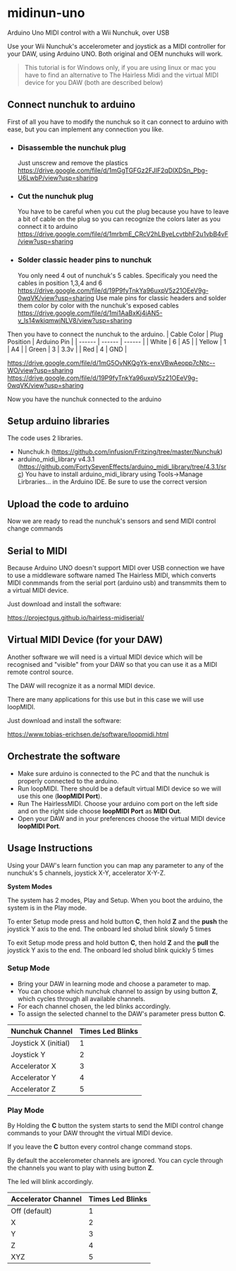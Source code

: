 # midinun-uno
Arduino Uno MIDI control with a Wii Nunchuk, over USB

Use your Wii Nunchuk's accelerometer and joystick as a MIDI controller for your DAW, using Arduino UNO.
Both original and OEM nunchuks will work.
> This tutorial is for Windows only, if you are using linux or mac you have to find an alternative to The Hairless Midi and the virtual MIDI device for you DAW (both are described below)

## Connect nunchuk to arduino

First of all you have to modify the nunchuk so it can connect to arduino with ease, but you can implement any connection you like.

 - ### Disassemble the nunchuk plug
    Just unscrew and remove the plastics
    https://drive.google.com/file/d/1mGgTGFGz2FJIF2qDlXDSn_Pbg-U6LwbP/view?usp=sharing
- ### Cut the nunchuk plug
    You have to be careful when you cut the plug because you have to leave a bit of cable on the plug so you can recognize the colors later as you connect it to arduino
    https://drive.google.com/file/d/1mrbmE_CRcV2hLByeLcvtbhF2u1vbB4vF/view?usp=sharing
- ### Solder classic header pins to nunchuk
    You only need 4 out of nunchuk's 5 cables. Specificaly you need the cables in position 1,3,4 and 6
    https://drive.google.com/file/d/19P9fyTnkYa96uxpV5z21OEeV9g-0wqVK/view?usp=sharing
    Use male pins for classic headers and solder them color by color with the nunchuk's exposed cables
    https://drive.google.com/file/d/1mi1AaBxKj4iAN5-v_ls14wkiqmwjNLV8/view?usp=sharing

Then you have to connect the nunchuk to the arduino.
| Cable Color | Plug Position | Arduino Pin |
| ------ | ------ | ------ |
| White | 6 | A5 |
| Yellow | 1 |  A4 |
| Green | 3 | 3.3v |
| Red | 4 | GND |

https://drive.google.com/file/d/1mG5OvNKQgYk-enxVBwAeopp7cNtc--WO/view?usp=sharing
https://drive.google.com/file/d/19P9fyTnkYa96uxpV5z21OEeV9g-0wqVK/view?usp=sharing

Now you have the nunchuk connected to the arduino

## Setup arduino libraries
The code uses 2 libraries.
 - Nunchuk.h (https://github.com/infusion/Fritzing/tree/master/Nunchuk)
 - arduino_midi_library v4.3.1 (https://github.com/FortySevenEffects/arduino_midi_library/tree/4.3.1/src)
    You have to install arduino_midi_library using Tools->Manage Lirbraries... in the Arduino IDE. Be sure to use the correct version

## Upload the code to arduino

Now we are ready to read the nunchuk's sensors and send MIDI control change commands


## Serial to MIDI
Because Arduino UNO doesn't support MIDI over USB connection we have to use a middleware software named The Hairless MIDI, which converts MIDI conmmands from the serial port (arduino usb) and transmmits them to a virtual MIDI device.

Just download and install the software:

https://projectgus.github.io/hairless-midiserial/

## Virtual MIDI Device (for your DAW)
Another software we will need is a virtual MIDI device which will be recognised and "visible" from your DAW so that you can use it as a MIDI remote control source.

The DAW will recognize it as a normal MIDI device.

There are many applications for this use but in this case we will use loopMIDI.

Just download and install the software:

https://www.tobias-erichsen.de/software/loopmidi.html

## Orchestrate the software
-   Make sure arduino is connected to the PC and that the nunchuk is properly connected to the arduino.
-   Run loopMIDI. There should be a default virtual MIDI device so we will use this one (**loopMIDI Port**).
-   Run The HairlessMIDI. Choose your arduino com port on the left side and on the right side choose **loopMIDI Port** as **MIDI Out**.
-   Open your DAW and in your preferences choose the virtual MIDI device **loopMIDI Port**.


## Usage Instructions
Using your DAW's learn function you can map any parameter to any of the nunchuk's 5 channels, joystick X-Y, accelerator X-Y-Z.

**System Modes**

The system has 2 modes, Play and Setup. When you boot the arduino, the system is in the Play mode. 

To enter Setup mode press and hold button **C**, then hold **Z** and the **push** the joystick Y axis to the end. The onboard led sholud blink slowly 5 times

To exit Setup mode press and hold button **C**, then hold **Z** and the **pull** the joystick Y axis to the end. The onboard led sholud blink quickly 5 times

### Setup Mode

- Bring your DAW in learning mode and choose a parameter to map.
- You can choose which nunchuk channel to assign by using button **Z**, which cycles through all available channels.
- For each channel chosen, the led blinks accordingly.
- To assign the selected channel to the DAW's parameter press button **C**. 

| Nunchuk Channel | Times Led Blinks |
| ------ | ------ |
| Joystick X (initial) | 1|
| Joystick Y | 2|
| Accelerator X | 3|
| Accelerator Y | 4|
| Accelerator Z | 5|

### Play Mode

By Holding the **C** button the system starts to send the MIDI control change commands to your DAW throught the virtual MIDI device.

If you leave the **C** button every control change command stops.

By default the accelerometer channels are ignored. You can cycle through the channels you want to play with using button **Z**.

The led will blink accordingly.

| Accelerator Channel | Times Led Blinks |
| ------ | ------ |
| Off (default) | 1|
|  X | 2|
|  Y | 3|
|  Z | 4|
| XYZ | 5|